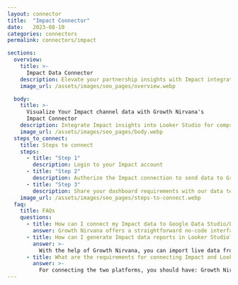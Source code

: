 ```yaml
---
layout: connector
title:  "Impact Connector"
date:   2023-08-10
categories: connectors
permalink: connectors/impact

sections:
  overview:
    title: >-
      Impact Data Connector
    description: Elevate your partnership insights with Impact integration. Seamlessly merge partnership data from Impact with Looker Studio's analytical capabilities, unlocking insights that drive partnership strategies, affiliate performance, and operational excellence.
    image_url: /assets/images/seo_pages/overview.webp

  body:
    title: >-
      Visualize Your Impact channel data with Growth Nirvana's
      Impact Connector
    description: Integrate Impact insights into Looker Studio for comprehensive partnership analytics that guide your strategic decisions.
    image_url: /assets/images/seo_pages/body.webp
  steps_to_connect:
    title: Steps to connect
    steps:
      - title: "Step 1"
        description: Login to your Impact account
      - title: "Step 2"
        description: Authorize the Impact connection to send data to Growth Nirvana
      - title: "Step 3"
        description: Share your dashboard requirements with our data team. We will build the report for you.
    image_url: /assets/images/seo_pages/steps-to-connect.webp
  faq:
    title: FAQs
    questions:
      - title: How can I connect my Impact data to Google Data Studio/Looker Studio?
        answer: Growth Nirvana offers a straightforward no-code interface to connect to Impact data sources.
      - title: How can I generate Impact data reports in Looker Studio?
        answer: >-
          With the help of Growth Nirvana, you can import live data from Impact into Looker Studio. These data can be viewed in charts, tables, and dashboards to generate branded reports that can be shared instantly.
      - title: What are the requirements for connecting Impact and Looker Studio?
        answer: >-
          For connecting the two platforms, you should have: Growth Nirvana Account and Impact Ads Account
---
```

